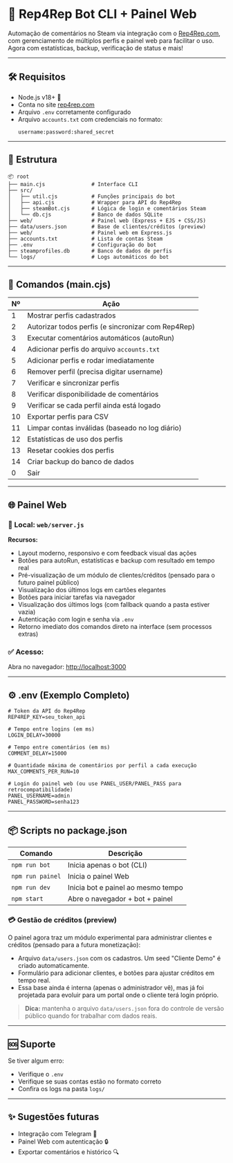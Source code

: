 # 🤖 Rep4Rep Bot CLI + Painel Web

Automação de comentários no Steam via integração com o [Rep4Rep.com](https://rep4rep.com), com gerenciamento de múltiplos perfis e painel web para facilitar o uso. Agora com estatísticas, backup, verificação de status e mais!

---

## 🛠️ Requisitos

- Node.js v18+ 🔧
- Conta no site [rep4rep.com](https://rep4rep.com)
- Arquivo `.env` corretamente configurado
- Arquivo `accounts.txt` com credenciais no formato:
  ```
  username:password:shared_secret
  ```

---

## 📁 Estrutura

```
📦 root
├── main.cjs               # Interface CLI
├── src/
│   ├── util.cjs           # Funções principais do bot
│   ├── api.cjs            # Wrapper para API do Rep4Rep
│   ├── steamBot.cjs       # Lógica de login e comentários Steam
│   └── db.cjs             # Banco de dados SQLite
├── web/                   # Painel web (Express + EJS + CSS/JS)
├── data/users.json        # Base de clientes/créditos (preview)
├── web/                   # Painel web em Express.js
├── accounts.txt           # Lista de contas Steam
├── .env                   # Configuração do bot
├── steamprofiles.db       # Banco de dados de perfis
└── logs/                  # Logs automáticos do bot
```

---

## 🚀 Comandos (main.cjs)

| Nº  | Ação                                              |
|----|----------------------------------------------------|
| 1  | Mostrar perfis cadastrados                         |
| 2  | Autorizar todos perfis (e sincronizar com Rep4Rep) |
| 3  | Executar comentários automáticos (autoRun)         |
| 4  | Adicionar perfis do arquivo `accounts.txt`         |
| 5  | Adicionar perfis e rodar imediatamente             |
| 6  | Remover perfil (precisa digitar username)          |
| 7  | Verificar e sincronizar perfis                     |
| 8  | Verificar disponibilidade de comentários           |
| 9  | Verificar se cada perfil ainda está logado         |
| 10 | Exportar perfis para CSV                           |
| 11 | Limpar contas inválidas (baseado no log diário)    |
| 12 | Estatísticas de uso dos perfis                     |
| 13 | Resetar cookies dos perfis                         |
| 14 | Criar backup do banco de dados                     |
| 0  | Sair                                               |

---

## 🌐 Painel Web

### 📁 Local: `web/server.js`

**Recursos:**
- Layout moderno, responsivo e com feedback visual das ações
- Botões para autoRun, estatísticas e backup com resultado em tempo real
- Pré-visualização de um módulo de clientes/créditos (pensado para o futuro painel público)
- Visualização dos últimos logs em cartões elegantes
- Botões para iniciar tarefas via navegador
- Visualização dos últimos logs (com fallback quando a pasta estiver vazia)
- Autenticação com login e senha via `.env`
- Retorno imediato dos comandos direto na interface (sem processos extras)

### ✅ Acesso:
Abra no navegador: [http://localhost:3000](http://localhost:3000)

---

## ⚙️ .env (Exemplo Completo)

```env
# Token da API do Rep4Rep
REP4REP_KEY=seu_token_api

# Tempo entre logins (em ms)
LOGIN_DELAY=30000

# Tempo entre comentários (em ms)
COMMENT_DELAY=15000

# Quantidade máxima de comentários por perfil a cada execução
MAX_COMMENTS_PER_RUN=10

# Login do painel web (ou use PANEL_USER/PANEL_PASS para retrocompatibilidade)
PANEL_USERNAME=admin
PANEL_PASSWORD=senha123
```

---

## 📦 Scripts no package.json

| Comando        | Descrição                           |
|----------------|-------------------------------------|
| `npm run bot`     | Inicia apenas o bot (CLI)           |
| `npm run painel`  | Inicia o painel Web                |
| `npm run dev`     | Inicia bot e painel ao mesmo tempo  |
| `npm start`       | Abre o navegador + bot + painel     |

### 💳 Gestão de créditos (preview)

O painel agora traz um módulo experimental para administrar clientes e créditos (pensado para a futura monetização):

- Arquivo `data/users.json` com os cadastros. Um seed "Cliente Demo" é criado automaticamente.
- Formulário para adicionar clientes, e botões para ajustar créditos em tempo real.
- Essa base ainda é interna (apenas o administrador vê), mas já foi projetada para evoluir para um portal onde o cliente terá login próprio.

> **Dica:** mantenha o arquivo `data/users.json` fora do controle de versão público quando for trabalhar com dados reais.

---

## 🆘 Suporte

Se tiver algum erro:
- Verifique o `.env`
- Verifique se suas contas estão no formato correto
- Confira os logs na pasta `logs/`

---

## ✨ Sugestões futuras

- Integração com Telegram 📲
- Painel Web com autenticação 🔒
- Exportar comentários e histórico 🔍